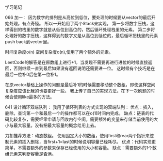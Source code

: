 学习笔记

066 加一：
因为数字的排列是从高位到低位，要处理的时候要从vector的最后开始处理，有点奇怪。
所以一开始用了两个Stack来实现。
第一步将数字压栈，这样得到的栈里的数字就是从低位到高位的，然后循环处理栈里的元素。
第二步将处理好的数字压栈，这样得到的数字又是从高位到低位的，最后循环把栈里的元素push back到vector里。

时间复杂度o(n) 空间复杂度o(n),使用了两个额外的元素。

LeetCode的解答是在原数组上进行+1，当发现不需要再进行进位的时候直接返回，否则继续一直到最后如果没有返回说明还需要进一位。
这时候有个技巧是在最后一位补0后在第一位补1。

在原vector基础上操作的问题是最后补1的时候需要移动整个数组，即使这样空间复杂度应该比我的也要更好一些。
我上传了自己的实现方法，在下一次刷题的时候会使用like最多的方法。

641 设计循环双端队列：
我用了循环列表的方式实现的双端队列：
优点：插入，删除，查询第一个和最后一个的操作都可以在o(1)时间内完成。
缺点：链表的代码比较复杂，需要经常申请与回收内存空间。需要额外的变量来存储当前使用的大小与最大容量。没有把最大容量的概念给用上去。

力扣推荐方法：动态数组。
使用固定大小的数组，使用first和rear两个指针来控制元素的插入删除，当first+1=last的时候说明容量已经耗尽。
优点：代码实现更简单，不需要额外的参数来保存已经使用的大小和容量。
缺点：需要额外的1个数组元素来判断容量是否满。
